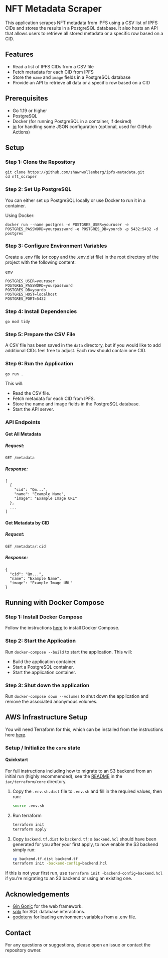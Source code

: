 # NFT Metadata Scraper

This application scrapes NFT metadata from IPFS using a CSV list of IPFS CIDs and stores the results in a PostgreSQL database. It also hosts an API that allows users to retrieve all stored metadata or a specific row based on a CID.

## Features

- Read a list of IPFS CIDs from a CSV file
- Fetch metadata for each CID from IPFS
- Store the `name` and `image` fields in a PostgreSQL database
- Provide an API to retrieve all data or a specific row based on a CID

## Prerequisites

- Go 1.19 or higher
- PostgreSQL
- Docker (for running PostgreSQL in a container, if desired)
- [jq](https://jqlang.github.io/jq/download/) for handling some JSON configuration (optional, used for GitHub Actions)

## Setup

### Step 1: Clone the Repository

```
git clone https://github.com/shawnwollenberg/ipfs-metadata.git
cd nft_scraper
```

### Step 2: Set Up PostgreSQL
You can either set up PostgreSQL locally or use Docker to run it in a container.

Using Docker:

```
docker run --name postgres -e POSTGRES_USER=youruser -e POSTGRES_PASSWORD=yourpassword -e POSTGRES_DB=yourdb -p 5432:5432 -d postgres
```

### Step 3: Configure Environment Variables
Create a .env file (or copy and the .env.dist file) in the root directory of the project with the following content:

env
```
POSTGRES_USER=youruser
POSTGRES_PASSWORD=yourpassword
POSTGRES_DB=yourdb
POSTGRES_HOST=localhost
POSTGRES_PORT=5432
```

### Step 4: Install Dependencies
```
go mod tidy
```

### Step 5: Prepare the CSV File
A CSV file has been saved in the `data` directory, but if you would like to add additional CIDs feel free to adjust. Each row should contain one CID.

### Step 6: Run the Application
```
go run .
```
This will:

* Read the CSV file.
* Fetch metadata for each CID from IPFS.
* Store the name and image fields in the PostgreSQL database.
* Start the API server.

### API Endpoints

#### Get All Metadata
##### Request:

```
GET /metadata
```

##### Response:
```
[
  {
    "cid": "Qm...",
    "name": "Example Name",
    "image": "Example Image URL"
  },
  ...
]
```

#### Get Metadata by CID
##### Request:

```GET /metadata/:cid```

##### Response:

```
{
  "cid": "Qm...",
  "name": "Example Name",
  "image": "Example Image URL"
}
```

## Running with Docker Compose

### Step 1: Install Docker Compose

Follow the instructions [here](https://docs.docker.com/compose/install/) to install Docker Compose.

### Step 2: Start the Application

Run `docker-compose --build` to start the application. This will:

- Build the application container.
- Start a PostgreSQL container.
- Start the application container.

### Step 3: Shut down the application

Run `docker-compose down --volumes` to shut down the application and remove the associated anonymous volumes.

## AWS Infrastructure Setup

You will need Terraform for this, which can be installed from the instructions here [here](https://learn.hashicorp.com/tutorials/terraform/install-cli).

### Setup / Initialize the `core` state

#### Quickstart

For full instructions including how to migrate to an S3 backend from an initial run (highly recommended), see the [README](iac/terraform/core/README.md) in the `iac/terraform/core` directory.

1. Copy the `.env.sh.dist` file to `.env.sh` and fill in the required values, then run:

    ```sh
    source .env.sh
    ```

2. Run terraform

    ```sh
    terraform init
    terraform apply
    ```

3. Copy `backend.tf.dist` to `backend.tf`; a `backend.hcl` should have been generated for you after your first apply, to now enable the S3 backend simply run:

    ```sh
    cp backend.tf.dist backend.tf
    terraform init -backend-config=backend.hcl
    ```
  

If this is not your first run, use `terraform init -backend-config=backend.hcl` if you're migrating to an S3 backend or using an existing one.



## Acknowledgements
* [Gin Gonic](https://github.com/gin-gonic/gin) for the web framework.
* [sqlx](https://github.com/jmoiron/sqlx) for SQL database interactions.
* [godotenv](https://github.com/joho/godotenv) for loading environment variables from a .env file.

## Contact
For any questions or suggestions, please open an issue or contact the repository owner.